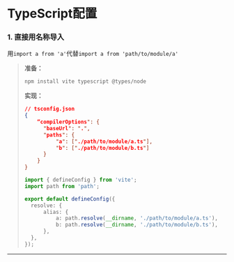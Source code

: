 # TypeScript配置

### 1. 直接用名称导入

用`import a from 'a'`代替`import a from 'path/to/module/a'`

> **准备：**
>
> ```bash
> npm install vite typescript @types/node
> ```
>
> **实现：**
>
> ```json
> // tsconfig.json
> {
>     “compilerOptions": {
>     	"baseUrl": ".",
>     	"paths": {
>     		"a": ["./path/to/module/a.ts"],
>     		"b": ["./path/to/module/b.ts"]
>     	}
>     }
> }
> ```
>
> ```typescript
> import { defineConfig } from 'vite';
> import path from 'path';
> 
> export default defineConfig({
> 	resolve: {
> 		alias: {
> 			a: path.resolve(__dirname, './path/to/module/a.ts'),
> 			b: path.resolve(__dirname, './path/to/module/b.ts'),
> 		},
> 	},
> });
> ```
>
> 

---
